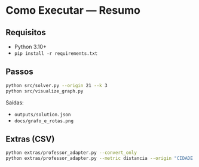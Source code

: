 # Como Executar — Resumo

## Requisitos
- Python 3.10+
- `pip install -r requirements.txt`

## Passos
```bash
python src/solver.py --origin 21 --k 3
python src/visualize_graph.py
```
Saídas:
- `outputs/solution.json`
- `docs/grafo_e_rotas.png`

## Extras (CSV)
```bash
python extras/professor_adapter.py --convert_only
python extras/professor_adapter.py --metric distancia --origin "CIDADE A" --dest "CIDADE B"
```

